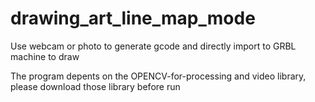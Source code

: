 # drawing_art_line_map_mode
Use webcam or photo to generate gcode and directly import to GRBL machine to draw


The program depents on the OPENCV-for-processing and video library, please download those library before run
